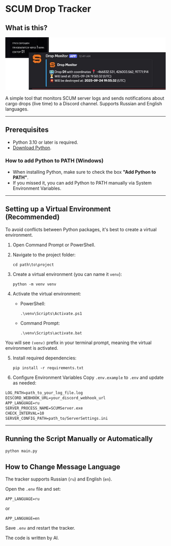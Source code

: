# SCUM Drop Tracker

## What is this?
![SCUM Drop Tracker Logo](logo.png)

A simple tool that monitors SCUM server logs and sends notifications about cargo drops (live time) to a Discord channel. Supports Russian and English languages.

---

## Prerequisites

- Python 3.10 or later is required.
- [Download Python](https://www.python.org/downloads/).

### How to add Python to PATH (Windows)

- When installing Python, make sure to check the box **"Add Python to PATH"**.
- If you missed it, you can add Python to PATH manually via System Environment Variables.

---

## Setting up a Virtual Environment (Recommended)

To avoid conflicts between Python packages, it's best to create a virtual environment.

1. Open Command Prompt or PowerShell.
2. Navigate to the project folder:

    ```
    cd path\to\project
    ```

3. Create a virtual environment (you can name it `venv`):

    ```
    python -m venv venv
    ```

4. Activate the virtual environment:

    - PowerShell:

        ```
        .\venv\Scripts\Activate.ps1
        ```

    - Command Prompt:

        ```
        .\venv\Scripts\activate.bat
        ```

You will see `(venv)` prefix in your terminal prompt, meaning the virtual environment is activated.

5. Install required dependencies:

    ```
    pip install -r requirements.txt
    ```

6. Configure Environment Variables
Copy `.env.example` to `.env` and update as needed:
```
LOG_PATH=path_to_your_log_file.log
DISCORD_WEBHOOK_URL=your_discord_webhook_url
APP_LANGUAGE=ru
SERVER_PROCESS_NAME=SCUMServer.exe
CHECK_INTERVAL=10
SERVER_CONFIG_PATH=path_to/ServerSettings.ini
```
---

## Running the Script Manually or Automatically

```
python main.py
```

## How to Change Message Language

The tracker supports Russian (`ru`) and English (`en`).

Open the `.env` file and set:

 ```
APP_LANGUAGE=ru
```

or
```
APP_LANGUAGE=en
```

Save `.env` and restart the tracker.

The code is written by AI.


